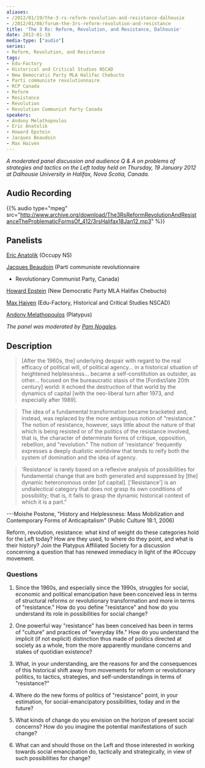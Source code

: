 ```yaml
---
aliases:
- /2012/01/19/the-3-rs-reform-revolution-and-resistance-dalhousie
- /2012/01/08/forum-the-3rs-reform-revolution-and-resistance
title: 'The 3 Rs: Reform, Revolution, and Resistance, Dalhousie'
date: 2012-01-19
media-type: ["audio"]
series:
- Reform, Revolution, and Resistance
tags:
- Edu-Factory
- Historical and Critical Studies NSCAD
- New Democratic Party MLA Halifac Chebucto
- Parti communiste revolutionnaire
- RCP Canada
- Reform
- Resistance
- Revolution
- Revolution Communist Party Canada
speakers:
- Andony Melathopoulos
- Eric Anatolik
- Howard Epstein
- Jacques Beaudoin
- Max Haiven
---
```


_A moderated panel discussion and audience Q & A on problems of strategies and tactics on the Left today held on Thursday, 19 January 2012 at Dalhousie University in Halifax, Nova Scotia, Canada._

## Audio Recording

{{% audio type="mpeg" src="http://www.archive.org/download/The3RsReformRevolutionAndResistanceTheProblematicFormsOf_412/3rsHalifax18Jan12.mp3" %}}

## Panelists

[Eric Anatolik](/speakers/eric-anatolik/) (Occupy NS)

[Jacques Beaudoin](/speakers/jacques-beaudoin/) (Parti communiste revolutionnaire
 - Revolutionary Communist Party, Canada)

[Howard Epstein](/speakers/howard-epstein/) (New Democratic Party MLA Halifax Chebucto)

[Max Haiven](/speakers/max-haiven/) (Edu-Factory, Historical and Critical Studies NSCAD)

[Andony Melathopoulos](/speakers/andony-melathopoulos) (Platypus)

_The panel was moderated by [Pam Nogales](/speakers/pam-c-nogales-c)._


## Description

>[After the 1960s, the] underlying despair with regard to the real efficacy of political will, of political agency... in a historical situation of heightened helplessness... became a self-constitution as outsider, as other... focused on the bureaucratic stasis of the [Fordist/late 20th century] world: it echoed the destruction of that world by the dynamics of capital [with the neo-liberal turn after 1973, and especially after 1989].

>The idea of a fundamental transformation became bracketed and, instead, was replaced by the more ambiguous notion of "resistance." The notion of resistance, however, says little about the nature of that which is being resisted or of the politics of the resistance involved, that is, the character of determinate forms of critique, opposition, rebellion, and "revolution." The notion of 'resistance' frequently expresses a deeply dualistic worldview that tends to reify both the system of domination and the idea of agency.

>'Resistance' is rarely based on a reflexive analysis of possibilities for fundamental change that are both generated and suppressed by [the] dynamic heteronomous order [of capital]. ['Resistance'] is an undialectical category that does not grasp its own conditions of possibility; that is, it fails to grasp the dynamic historical context of which it is a part."

---Moishe Postone, "History and Helplessness: Mass Mobilization and Contemporary Forms of Anticapitalism" (Public Culture 18:1, 2006)

Reform, revolution, resistance: what kind of weight do these categories hold for the Left today? How are they used, to where do they point, and what is their history? Join the Platypus Affiliated Society for a discussion concerning a question that has renewed immediacy in light of the #Occupy movement.

### Questions

1. Since the 1960s, and especially since the 1990s, struggles for social, economic and political emancipation have been conceived less in terms of structural reforms or revolutionary transformation and more in terms of "resistance." How do you define "resistance" and how do you understand its role in possibilities for social change?

2. One powerful way "resistance" has been conceived has been in terms of "culture" and practices of "everyday life." How do you understand the implicit (if not explicit) distinction thus made of politics directed at society as a whole, from the more apparently mundane concerns and stakes of quotidian existence?

3. What, in your understanding, are the reasons for and the consequences of this historical shift away from movements for reform or revolutionary politics, to tactics, strategies, and self-understandings in terms of "resistance?"

4. Where do the new forms of politics of "resistance" point, in your estimation, for social-emancipatory possibilities, today and in the future?

5. What kinds of change do you envision on the horizon of present social concerns? How do you imagine the potential manifestations of such change?

6. What can and should those on the Left and those interested in working towards social emancipation do, tactically and strategically, in view of such possibilities for change?
